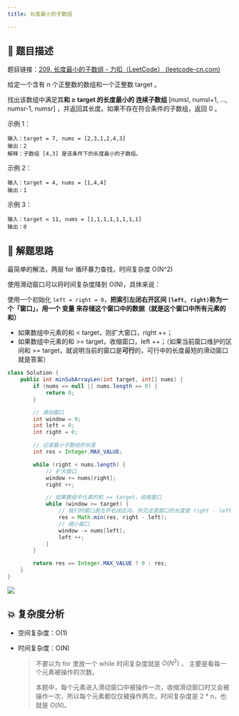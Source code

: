 ```yaml
---
title: 长度最小的子数组

---
```


## 📃 题目描述

题目链接：[209. 长度最小的子数组 - 力扣（LeetCode） (leetcode-cn.com)](https://leetcode-cn.com/problems/minimum-size-subarray-sum/)

给定一个含有 n 个正整数的数组和一个正整数 target 。

找出该数组中满足其**和 ≥ target 的长度最小的 连续子数组** [numsl, numsl+1, ..., numsr-1, numsr] ，并返回其长度。如果不存在符合条件的子数组，返回 0 。

示例 1：

```
输入：target = 7, nums = [2,3,1,2,4,3]
输出：2
解释：子数组 [4,3] 是该条件下的长度最小的子数组。
```

示例 2：

```
输入：target = 4, nums = [1,4,4]
输出：1
```

示例 3：

```
输入：target = 11, nums = [1,1,1,1,1,1,1,1]
输出：0
```

## 🔔 解题思路

最简单的解法，两层 for 循环暴力查找，时间复杂度 O(N^2)

使用滑动窗口可以将时间复杂度降到 O(N)，具体来说：

使用一个初始化 `left = right = 0`，**把索引左闭右开区间 `[left, right)`称为一个「窗口」，用一个 变量 来存储这个窗口中的数据（就是这个窗口中所有元素的和）**

- 如果数组中元素的和 < target，则扩大窗口，right ++；
- 如果数组中元素的和 >= target，收缩窗口，left ++；（如果当前窗口维护的区间和  >= target，就说明当前的窗口是**可行**的，可行中的长度最短的滑动窗口就是答案）


```java
class Solution {
    public int minSubArrayLen(int target, int[] nums) {
        if (nums == null || nums.length == 0) {
            return 0;
        }

        // 滑动窗口
        int window = 0;
        int left = 0;
        int right = 0;

        // 记录最小子数组的长度
        int res = Integer.MAX_VALUE;

        while (right < nums.length) {
            // 扩大窗口
            window += nums[right];
            right ++;

            // 如果数组中元素的和 >= target，收缩窗口
            while (window >= target) {
                // 我们的窗口是左开右闭区间，所见这里窗口的长度是 right - left，不要 +1！
                res = Math.min(res, right - left);
                // 缩小窗口
                window -= nums[left];
                left ++;
            }
        }

        return res == Integer.MAX_VALUE ? 0 : res;
    }
}
```

![](https://gitee.com/veal98/images/raw/master/img/20211004160916.png)

## 💥 复杂度分析

- 空间复杂度：O(1)

- 时间复杂度：O(N)

  > 不要以为 for 里放一个 while 时间复杂度就是 $O(N^2)$​​ ， 主要是看每一个元素被操作的次数。
  >
  > 本题中，每个元素进入滑动窗口中被操作一次，收缩滑动窗口时又会被操作一次，所以每个元素都仅仅被操作两次，时间复杂度是 2 * n，也就是 $O(N)$​​​。

